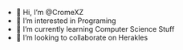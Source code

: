 - 👋 Hi, I’m @CromeXZ
- 👀 I’m interested in Programing
- 🌱 I’m currently learning Computer Science Stuff
- 💞️ I’m looking to collaborate on Herakles

<!---
CromeXZ/CromeXZ is a ✨ special ✨ repository because its `README.md` (this file) appears on your GitHub profile.
You can click the Preview link to take a look at your changes.
--->
